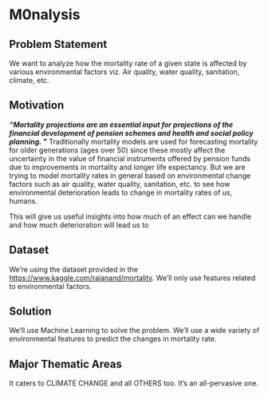 # M0nalysis

## Problem Statement

We want to analyze how the mortality
rate of a given state is affected by
various environmental factors viz. Air
quality, water quality, sanitation, climate,
etc.

## Motivation

**_“Mortality projections are an essential
input for projections of the financial
development of pension schemes and
health and social policy planning. ”_**
Traditionally mortality models are used
for forecasting mortality for older
generations (ages over 50) since these
mostly affect the uncertainty in the
value of financial instruments offered by
pension funds due to improvements in
mortality and longer life expectancy. But
we are trying to model mortality rates in
general based on environmental change
factors such as air quality, water quality,
sanitation, etc. to see how
environmental deterioration leads to
change in mortality rates of us, humans.

This will give us useful insights into how
much of an effect can we handle and
how much deterioration will lead us to

## Dataset

We’re using the dataset provided in the
https://www.kaggle.com/rajanand/mortality​. We’ll only use features related to
environmental factors.

## Solution

We’ll use Machine Learning to solve the
problem. We’ll use a wide variety of
environmental features to predict the
changes in mortality rate.

## Major Thematic Areas

It caters to CLIMATE CHANGE and all
OTHERS too. It’s an all-pervasive one.


